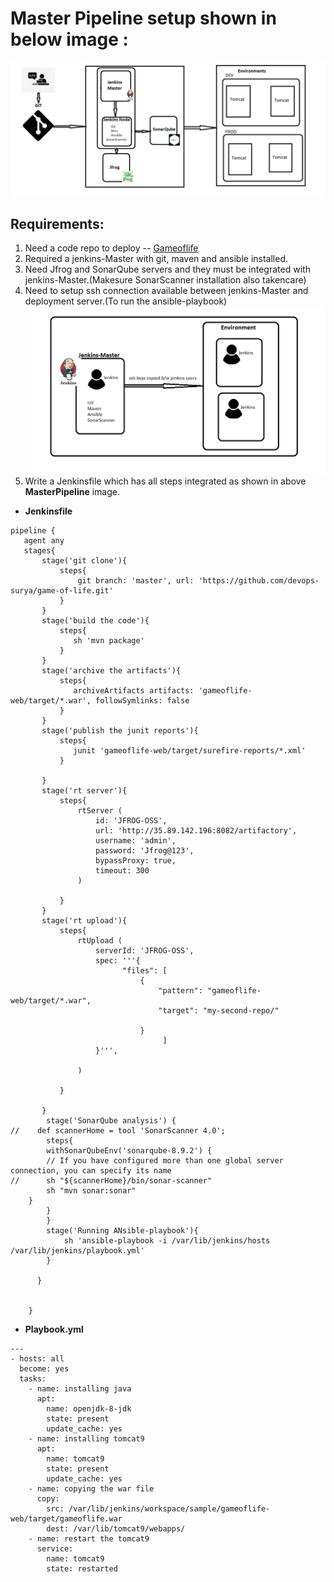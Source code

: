 # Master Pipeline setup shown in below image :
![preview](../images/sqpipeline.png)

## Requirements:
1. Need a code repo to deploy -- [Gameoflife](https://github.com/devops-surya/game-of-life.git)
2. Required a jenkins-Master with git, maven and ansible installed.
3. Need Jfrog and SonarQube servers and they must be integrated with jenkins-Master.(Makesure SonarScanner installation also takencare)
4. Need to setup ssh connection available between jenkins-Master and deployment server.(To run the ansible-playbook)
![preview](../images/ansible_injenkins.png)
5. Write a Jenkinsfile which has all steps integrated as shown in above __MasterPipeline__ image.

* __Jenkinsfile__
```
pipeline {
   agent any
   stages{
       stage('git clone'){
           steps{
               git branch: 'master', url: 'https://github.com/devops-surya/game-of-life.git'
           }        
       }
       stage('build the code'){
           steps{
              sh 'mvn package'
           }
       }
       stage('archive the artifacts'){
           steps{
              archiveArtifacts artifacts: 'gameoflife-web/target/*.war', followSymlinks: false
           }          
       }
       stage('publish the junit reports'){
           steps{
              junit 'gameoflife-web/target/surefire-reports/*.xml'
           }
           
       }
       stage('rt server'){
           steps{
               rtServer (
                   id: 'JFROG-OSS',
                   url: 'http://35.89.142.196:8082/artifactory',
                   username: 'admin',
                   password: 'Jfrog@123',
                   bypassProxy: true,
                   timeout: 300
               )

           }
       }
       stage('rt upload'){
           steps{
               rtUpload (
                   serverId: 'JFROG-OSS',
                   spec: '''{
                         "files": [
                             {
                                 "pattern": "gameoflife-web/target/*.war",
                                 "target": "my-second-repo/"

                             }
                                  ]
                   }''',
                        
               )

           }

       }
        stage('SonarQube analysis') {
//    def scannerHome = tool 'SonarScanner 4.0';
        steps{
        withSonarQubeEnv('sonarqube-8.9.2') { 
        // If you have configured more than one global server connection, you can specify its name
//      sh "${scannerHome}/bin/sonar-scanner"
        sh "mvn sonar:sonar"
    }
        }
        }
        stage('Running ANsible-playbook'){
            sh 'ansible-playbook -i /var/lib/jenkins/hosts /var/lib/jenkins/playbook.yml'
        }

      }


    }
```

* __Playbook.yml__

```
---
- hosts: all
  become: yes 
  tasks: 
    - name: installing java 
      apt:
        name: openjdk-8-jdk
        state: present
        update_cache: yes
    - name: installing tomcat9
      apt:
        name: tomcat9
        state: present 
        update_cache: yes
    - name: copying the war file
      copy:
        src: /var/lib/jenkins/workspace/sample/gameoflife-web/target/gameoflife.war
        dest: /var/lib/tomcat9/webapps/
    - name: restart the tomcat9
      service:
        name: tomcat9
        state: restarted
```
